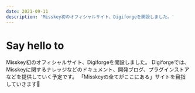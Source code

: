 ```yaml
---
date: 2021-09-11
description: 'Misskey初のオフィシャルサイト、Digiforgeを開設しました。'
---
```


# Say hello to     
Misskey初のオフィシャルサイト、Digiforgeを開設しました。
Digiforgeでは、Misskeyに関するナレッジなどのドキュメント、開発ブログ、プラグインストアなどを提供していく予定です。
「Misskeyの全てがここにある」サイトを目指していきます🚀
